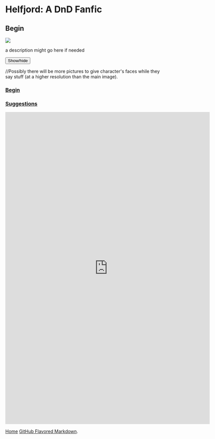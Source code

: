 # Helfjord: A DnD Fanfic

## Begin

<img class="main-image pixelated" src="https://michael-barcham.github.io/Helfjord/images/Crew.png">

<p>a description might go here if needed</p>
<div id="spoiler" style="display:none"> 
  <p style="color:#189502">Lapp:    I like apples</p>
  <p style="color:#660000">Erdan:   Shut up also i am racist</p>
  <p style="color:#000099">Miri:    *does stab*</p>
  <p style="color:#999900">Morne:   Bless you!</p>
  <p style="color:#00a3cc">Veit:    Am lost</p>
  <p style="color:#663300">Orlando: Am straight</p>
  <p><a href="https://tvtropes.org/pmwiki/pmwiki.php/Main/Flanderization">Flanderise her? I barely know 'er</a></p>
</div> 
<button title="Dialogue" type="button" onclick="if(document.getElementById('spoiler') .style.display=='none') {document.getElementById('spoiler') .style.display=''}else{document.getElementById('spoiler') .style.display='none'}">Show/hide</button>  
<p>//Possibly there will be more pictures to give character's faces while they say stuff (at a higher resolution than the main image).</p>

### [Begin](https://michael-barcham.github.io/Helfjord/pages/0001.html)

### [Suggestions](https://docs.google.com/forms/d/1gA93L5m_3p3brvnw16jQMmJhGm_uoIiFuLvl1sOPMnQ/)

<iframe src="https://docs.google.com/forms/d/e/1FAIpQLScAI6Z2fBI-bIHM_B6ExIrEBIcXNfEMy3MoeeV7S7VWruH5KA/viewform?embedded=true" width="640" height="976" frameborder="0" marginheight="0" marginwidth="0">Loading...</iframe>

[Home](https://michael-barcham.github.io/Helfjord/)
[GitHub Flavored Markdown](https://guides.github.com/features/mastering-markdown/).

